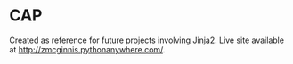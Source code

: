# CAP
Created as reference for future projects involving Jinja2. Live site available at http://zmcginnis.pythonanywhere.com/.
